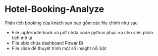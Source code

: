 # Hotel-Booking-Analyze

Phân tích booking của khách sạn bao gồm các file chính như sau
- File jupternote book và pdf chứa code python phục vụ cho việc phân tích mô tả
- File pbix chứa dashboard Power Bi
- File slide để thuyết trình một số insight nổi bật
